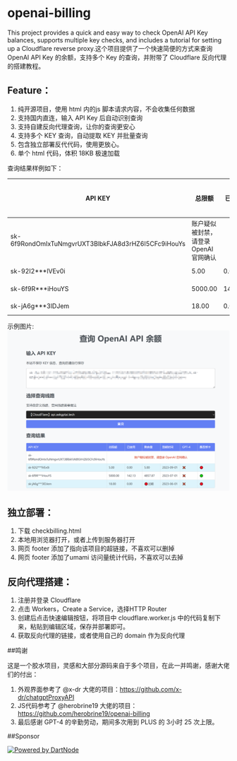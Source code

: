 # openai-billing
This project provides a quick and easy way to check OpenAI API Key balances, supports multiple key checks, and includes a tutorial for setting up a Cloudflare reverse proxy.这个项目提供了一个快速简便的方式来查询 OpenAI API Key 的余额，支持多个 Key 的查询，并附带了 Cloudflare 反向代理的搭建教程。

## Feature：

1. 纯开源项目，使用 html 内的js 脚本请求内容，不会收集任何数据
2. 支持国内直连，输入 API Key 后自动识别查询
3. 支持自建反向代理查询，让你的查询更安心
4. 支持多个 KEY 查询，自动提取 KEY 并批量查询
5. 包含独立部署反代代码，使用更放心。
6. 单个 html 代码，体积 18KB 极速加载

查询结果样例如下：

| API KEY                                    | 总限额   | 已使用 | 剩余量  | 到期时间    | GPT-4 | 是否绑卡 |
| ----------------------------------------- | ------- | ------ | ------- | ----------- | ----- | -------- |
| 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 | 账户疑似被封禁，请登录 OpenAI 官网确认| | | | ❌    | 🔴      |
| sk-92I2***lVEv0i                          | 5.00    | 0.00   | 5.00    | 2023-09-01 | ❌    | 🟢      |
| sk-6f9R***iHouYS                          | 5000.00 | 144.10 | 4855.90 | 2023-07-01 | ❌    | 🟢      |
| sk-jA6g***3lDJem                          | 18.00   | 0.00   | 🔴过期 | 2023-06-01 | ❌    | 🔴      |

示例图片:
![示例图片](./sample.png)



## 独立部署：

1. 下载 checkbilling.html
2. 本地用浏览器打开，或者上传到服务器打开
3. 网页 footer 添加了指向该项目的超链接，不喜欢可以删掉
4. 网页 footer 添加了umami 访问量统计代码，不喜欢可以去掉

## 反向代理搭建：

1. 注册并登录 Cloudflare
2. 点击 Workers，Create a Service，选择HTTP Router
3. 创建后点击快速编辑按钮，将项目中 cloudflare.worker.js 中的代码复制下来，粘贴到编辑区域，保存并部署即可。
4. 获取反向代理的链接，或者使用自己的 domain 作为反向代理

##鸣谢

这是一个胶水项目，灵感和大部分源码来自于多个项目，在此一并鸣谢，感谢大佬们的付出：
1. 外观界面参考了 @x-dr 大佬的项目：https://github.com/x-dr/chatgptProxyAPI
2. JS代码参考了 @herobrine19 大佬的项目：https://github.com/herobrine19/openai-billing
3. 最后感谢 GPT-4 的辛勤劳动，期间多次用到 PLUS 的 3小时 25 次上限。


##Sponsor

[![Powered by DartNode](https://dartnode.com/branding/DN-Open-Source-sm.png)](https://dartnode.com "Powered by DartNode - Free VPS for Open Source")
